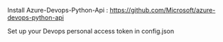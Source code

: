 Install Azure-Devops-Python-Api : https://github.com/Microsoft/azure-devops-python-api


Set up your Devops personal access token in config.json
